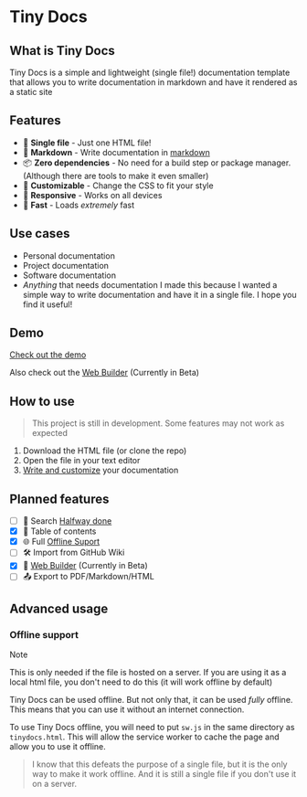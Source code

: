 
# Tiny Docs

## What is Tiny Docs
Tiny Docs is a simple and lightweight (single file!) documentation template that allows you to write documentation in markdown and have it rendered as a static site

## Features

- 📄 **Single file** - Just one HTML file!
- 📝 **Markdown** - Write documentation in [markdown](?page=snarkdown)
- 📦 **Zero dependencies** - No need for a build step or package manager. (Although there are tools to make it even smaller)
- 🎨 **Customizable** - Change the CSS to fit your style
- 📱 **Responsive** - Works on all devices
- 🚀 **Fast** - Loads _extremely_ fast

## Use cases

- Personal documentation
- Project documentation
- Software documentation
- _Anything_ that needs documentation
I made this because I wanted a simple way to write documentation and have it in a single file. I hope you find it useful!

## Demo

[Check out the demo](https://raw.githack.com/JMcrafter26/tiny-docs/main/tinydocs.html)

Also check out the [Web Builder](https://raw.githack.com/JMcrafter26/tiny-docs/main/builder/builder.html) (Currently in Beta)

## How to use

> This project is still in development. Some features may not work as expected
1. Download the HTML file (or clone the repo)
1. Open the file in your text editor
1. [Write and customize](https://raw.githack.com/JMcrafter26/tiny-docs/main/builder/builder.html) your documentation

## Planned features

- [ ] 🔎 Search [Halfway done](https://raw.githack.com/JMcrafter26/tiny-docs/main/test/search.html)
- [x] 📖 Table of contents
- [x] 🌐 Full [Offline Suport](#offline-support)
- [ ] 🛠️ Import from GitHub Wiki
- [x] 📝 [Web Builder](https://raw.githack.com/JMcrafter26/tiny-docs/main/builder/builder.html) (Currently in Beta)
- [ ] 📤 Export to PDF/Markdown/HTML

## Advanced usage

### Offline support

> [!NOTE]
> This is only needed if the file is hosted on a server. If you are using it as a local html file, you don't need to do this (it will work offline by default)

Tiny Docs can be used offline. But not only that, it can be used _fully_ offline. This means that you can use it without an internet connection.

To use Tiny Docs offline, you will need to put `sw.js` in the same directory as `tinydocs.html`. This will allow the service worker to cache the page and allow you to use it offline.

> I know that this defeats the purpose of a single file, but it is the only way to make it work offline. And it is still a single file if you don't use it on a server.
        
